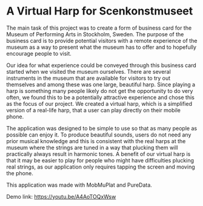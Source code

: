 # A Virtual Harp for Scenkonstmuseet

The main task of this project was to create a form of business card for the Museum of Performing Arts in Stockholm, Sweden. The purpose of the business card is to provide potential visitors with a remote experience of the museum as a way to present what the museum has to offer and to hopefully encourage people to visit.   

Our idea for what experience could be conveyed through this business card started when we visited the museum ourselves. There are several instruments in the museum that are available for visitors to try out themselves and among these was one large, beautiful harp. Since playing a harp is something many people likely do not get the opportunity to do very often, we found this to be a potentially attractive experience and chose this as the focus of our project. We created a virtual harp, which is a simplified version of a real-life harp, that a user can play directly on their mobile phone.  

The application was designed to be simple to use so that as many people as possible can enjoy it. To produce beautiful sounds, users do not need any prior musical knowledge and this is consistent with the real harps at the museum where the strings are tuned in a way that plucking them will practically always result in harmonic tones. A benefit of our virtual harp is that it may be easier to play for people who might have difficulties plucking real strings, as our application only requires tapping the screen and moving the phone.   

This application was made with MobMuPlat and PureData.  

Demo link: https://youtu.be/A4AoTOQxWsw


